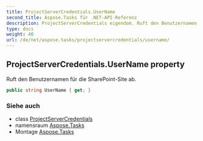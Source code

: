 ```yaml
---
title: ProjectServerCredentials.UserName
second_title: Aspose.Tasks für .NET-API-Referenz
description: ProjectServerCredentials eigendom. Ruft den Benutzernamen für die SharePointSite ab.
type: docs
weight: 40
url: /de/net/aspose.tasks/projectservercredentials/username/
---
```

## ProjectServerCredentials.UserName property

Ruft den Benutzernamen für die SharePoint-Site ab.

```csharp
public string UserName { get; }
```

### Siehe auch

* class [ProjectServerCredentials](../)
* namensraum [Aspose.Tasks](../../projectservercredentials/)
* Montage [Aspose.Tasks](../../../)


